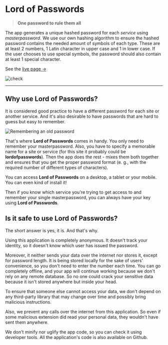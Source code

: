 # Lord of Passwords

> **One password to rule them all**

The app generates a unique hashed password for each *service* using *masterpassword*.
We use our own hashing algorithm to ensure the hashed password contains the needed amount of symbols of each type.
These are at least 2 numbers, 1 Latin character in upper case and 1 in lower case.
If the user chooses to use special symbols, the password should also contain at least 1 special character.

See the [live page →](https://tatomyr.github.io/lordofpasswords/)

![check](https://github.com/tatomyr/lordofpasswords/actions/workflows/check.yaml/badge.svg)

---

## Why use Lord of Passwords?

It is considered good practice to have a different password for each site or another service.
And it's also desirable to have passwords that are hard to guess but easy to remember.

![Remembering an old password](https://i.kym-cdn.com/photos/images/original/001/634/432/fb1.jpg)

That's where **Lord of Passwords** comes in handy.
You only need to remember your masterpassword.
Also, you have to specify a memorable name for a site or service (for this site it probably could be **lordofpasswords**).
Then the app does the rest - mixes them both together and ensures that you get the proper password format (e. g., with the required number of different types of characters).

You can access **Lord of Passwords** on a desktop, a tablet or your mobile.
You can even kind of install it!

Then if you know which service you're trying to get access to and remember your single masterpassword, you can always have your key using **Lord of Passwords**.

## Is it safe to use Lord of Passwords?

The short answer is yes, it is. And that's why.

Using this application is completely anonymous.
It doesn't track your identity, so it doesn't know which user has issued the password.

Moreover, it neither sends your data over the internet nor stores it, except for password length.
It is being stored locally for the sake of users' convenience, so you don't need to enter the number each time.
You can go completely offline, and your app will continue working because we don't rely on any remote database.
So no one could crack your sensitive data because it isn't stored anywhere but inside your head.

To ensure that someone else cannot access your data, we don't depend on any third-party library that may change over time and possibly bring malicious instructions.

Also, we prevent any calls over the internet from this application.
So even if some malicious extension did read your personal data, they wouldn't have sent them anywhere.

We don't minify nor uglify the app code, so you can check it using developer tools.
All the application's code is also available on Github.
